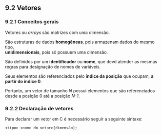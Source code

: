 ## 9.2 Vetores

### 9.2.1 Conceitos gerais
Vetores ou *arrays* são matrizes com uma dimensão.  

São estruturas de dados **homogêneas**, pois armazenam dados do mesmo tipo,  
**unidimensionais**, pois só possuem uma dimensão.

São definidos por um **identificador** ou **nome**, que devd atender as mesmas regras para designação de nomes de variáveis.  

Seus elementos são referenciados pelo **índice da posição** que ocupam, **a partir do índice 0**.  

Portanto, um vetor de tamanho *N* possui elementos que são referenciados desde a posição 0 até a posição *N-1*.

### 9.2.2 Declaração de vetores
Para declarar um vetor em C é necessário seguir a seguinte sintaxe:

```
<tipo> <nome do vetor>[dimensão];
```

